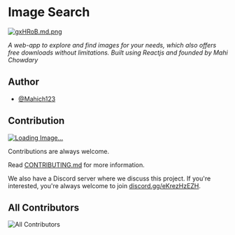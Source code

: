 # Image Search

[![gxHRoB.md.png](https://iili.io/gxHRoB.md.png)](https://freeimage.host/i/gxHRoB)

*A web-app to explore and find images for your needs, which also offers free downloads without limitations. Built using Reactjs and founded by Mahi Chowdary*

## Author

- [@Mahich123](https://github.com/Mahich123/)

## Contribution

[![Loading Image...](https://img.shields.io/github/issues/Mahich123/Image_Search?color=orange)](https://github.com/Mahich123/Image_Search/issues)

Contributions are always welcome.

Read [CONTRIBUTING.md]() for more information.

We also have a Discord server where we discuss this project. If you're interested, you're always welcome to join [discord.gg/eKrezHzEZH](https://discord.gg/eKrezHzEZH).

## All Contributors

![All Contributors](https://contributors-img.web.app/image?repo=mahich123/Image_Search)
